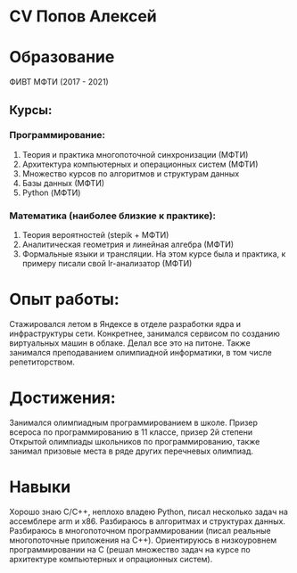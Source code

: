 # CV Попов Алексей

# Образование
ФИВТ МФТИ (2017 - 2021)
## Курсы:
### Программирование:
1) Теория и практика многопоточной синхронизации (МФТИ)
2) Архитектура компьютерных и операционных систем (МФТИ)
3) Множество курсов по алгоритмов и структурам данных
4) Базы данных (МФТИ)
5) Python (МФТИ)
### Математика (наиболее близкие к практике):
1) Теория вероятностей (stepik + МФТИ)
2) Аналитическая геометрия и линейная алгебра (МФТИ)
3) Формальные языки и трансляции. На этом курсе была и практика, к примеру писали свой lr-анализатор (МФТИ)


# Опыт работы:
Стажировался летом в Яндексе в отделе разработки ядра и инфраструктуры сети. Конкретнее, занимался сервисом по созданию виртуальных машин в облаке. Делал все это на питоне.
Также занимался преподаванием олимпиадной информатики, в том числе репетиторством. 


# Достижения:
Занимался олимпиадным программированием в школе. Призер всероса по программированию в 11 классе, призер 2й степени Открытой олимпиады школьников по программированию, также занимал призовые места в ряде других перечневых олимпиад.

# Навыки
Хорошо знаю C/C++, неплохо владею Python, писал несколько задач на ассемблере arm и x86. Разбираюсь в алгоритмах и структурах данных. Разбираюсь в многопоточном программировании (писал реальные многопоточные приложения на C++). Ориентируюсь в низкоуровнем программировании на С (решал множество задач на курсе по архитектуре компьютерных и опрационных систем). 

